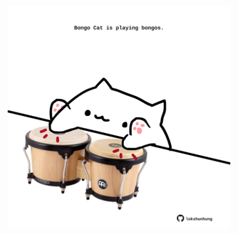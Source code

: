 <!-- built at 08/05/2022, 11:01:03 UTC -->
<p align="center">
  <img width="500" height="500" src="./ReadmeImage.svg">
</p>
